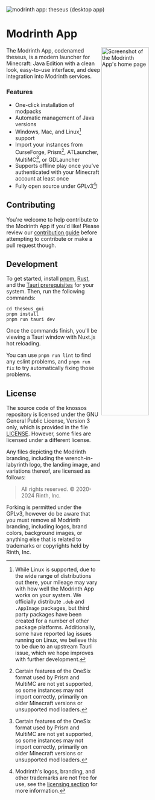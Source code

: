 <img src="https://github.com/modrinth/theseus/assets/6166773/51d1ca87-05c0-445a-bd18-ddd1117f7f12" alt="modrinth app: theseus (desktop app)">

# Modrinth App

<img src="https://cdn-raw.modrinth.com/app-landing/app-screenshot.webp" alt="Screenshot of the Modrinth App's home page" align="right" width="50%">

The Modrinth App, codenamed theseus, is a modern launcher for Minecraft: Java Edition with a clean look, easy-to-use interface, and deep integration into Modrinth services.

### Features
- One-click installation of modpacks
- Automatic management of Java versions
- Windows, Mac, and Linux[^1] support
- Import your instances from CurseForge, Prism[^2], ATLauncher, MultiMC[^2], or GDLauncher
- Supports offline play once you've authenticated with your Minecraft account at least once
- Fully open source under GPLv3[^3]!

[^1]: While Linux is supported, due to the wide range of distributions out there, your mileage may vary with how well the Modrinth App works on your system. We officially distribute `.deb` and `.AppImage` packages, but third party packages have been created for a number of other package platforms. Additionally, some have reported lag issues running on Linux, we believe this to be due to an upstream Tauri issue, which we hope improves with further development.

[^2]: Certain features of the OneSix format used by Prism and MultiMC are not yet supported, so some instances may not import correctly, primarily on older Minecraft versions or unsupported mod loaders.

[^3]: Modrinth's logos, branding, and other trademarks are not free for use, see the [licensing section](#license) for more information.

## Contributing
You're welcome to help contribute to the Modrinth App if you'd like! Please review our [contribution guide](https://support.modrinth.com/en/articles/8802215-contributing-to-modrinth) before attempting to contribute or make a pull request though.

## Development
To get started, install [pnpm](https://pnpm.io/), [Rust](https://www.rust-lang.org/tools/install), and the [Tauri prerequisites](https://tauri.app/v1/guides/getting-started/prerequisites/#installing) for your system. Then, run the following commands:

```
cd theseus_gui
pnpm install
pnpm run tauri dev
```

Once the commands finish, you'll be viewing a Tauri window with Nuxt.js hot reloading.

You can use `pnpm run lint` to find any eslint problems, and `pnpm run fix` to try automatically fixing those problems.

## License
The source code of the knossos repository is licensed under the GNU General Public License, Version 3 only, which is provided in the file [LICENSE](https://github.com/modrinth/theseus/blob/master/LICENSE). However, some files are licensed under a different license.

Any files depicting the Modrinth branding, including the wrench-in-labyrinth logo, the landing image, and variations thereof, are licensed as follows:
> All rights reserved. © 2020-2024 Rinth, Inc.

Forking is permitted under the GPLv3, however do be aware that you must remove all Modrinth branding, including logos, brand colors, background images, or anything else that is related to trademarks or copyrights held by Rinth, Inc.
